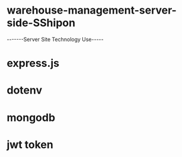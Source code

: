 # warehouse-management-server-side-SShipon

-------Server Site Technology Use-----
# express.js
# dotenv
# mongodb
# jwt token
